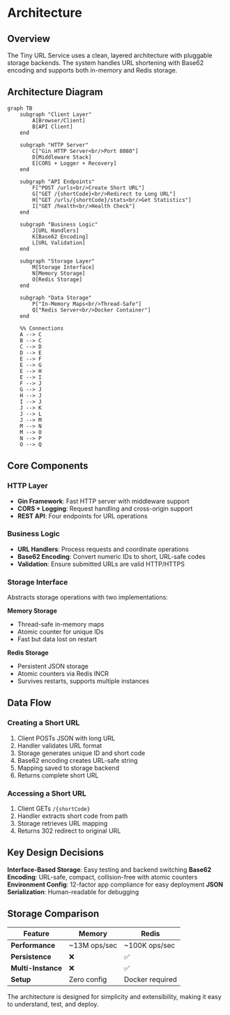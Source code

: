 # Architecture

## Overview

The Tiny URL Service uses a clean, layered architecture with pluggable storage backends. The system handles URL shortening with Base62 encoding and supports both in-memory and Redis storage.

## Architecture Diagram

```mermaid
graph TB
    subgraph "Client Layer"
        A[Browser/Client]
        B[API Client]
    end
    
    subgraph "HTTP Server"
        C["Gin HTTP Server<br/>Port 8080"]
        D[Middleware Stack]
        E[CORS + Logger + Recovery]
    end
    
    subgraph "API Endpoints"
        F["POST /urls<br/>Create Short URL"]
        G["GET /{shortCode}<br/>Redirect to Long URL"]
        H["GET /urls/{shortCode}/stats<br/>Get Statistics"]
        I["GET /health<br/>Health Check"]
    end
    
    subgraph "Business Logic"
        J[URL Handlers]
        K[Base62 Encoding]
        L[URL Validation]
    end
    
    subgraph "Storage Layer"
        M[Storage Interface]
        N[Memory Storage]
        O[Redis Storage]
    end
    
    subgraph "Data Storage"
        P["In-Memory Maps<br/>Thread-Safe"]
        Q["Redis Server<br/>Docker Container"]
    end
    
    %% Connections
    A --> C
    B --> C
    C --> D
    D --> E
    E --> F
    E --> G
    E --> H
    E --> I
    F --> J
    G --> J
    H --> J
    I --> J
    J --> K
    J --> L
    J --> M
    M --> N
    M --> O
    N --> P
    O --> Q
```

## Core Components

### HTTP Layer
- **Gin Framework**: Fast HTTP server with middleware support
- **CORS + Logging**: Request handling and cross-origin support
- **REST API**: Four endpoints for URL operations

### Business Logic
- **URL Handlers**: Process requests and coordinate operations
- **Base62 Encoding**: Convert numeric IDs to short, URL-safe codes
- **Validation**: Ensure submitted URLs are valid HTTP/HTTPS

### Storage Interface
Abstracts storage operations with two implementations:

**Memory Storage**
- Thread-safe in-memory maps
- Atomic counter for unique IDs
- Fast but data lost on restart

**Redis Storage**
- Persistent JSON storage
- Atomic counters via Redis INCR
- Survives restarts, supports multiple instances

## Data Flow

### Creating a Short URL
1. Client POSTs JSON with long URL
2. Handler validates URL format
3. Storage generates unique ID and short code
4. Base62 encoding creates URL-safe string
5. Mapping saved to storage backend
6. Returns complete short URL

### Accessing a Short URL
1. Client GETs `/{shortCode}`
2. Handler extracts short code from path
3. Storage retrieves URL mapping
4. Returns 302 redirect to original URL

## Key Design Decisions

**Interface-Based Storage**: Easy testing and backend switching
**Base62 Encoding**: URL-safe, compact, collision-free with atomic counters
**Environment Config**: 12-factor app compliance for easy deployment
**JSON Serialization**: Human-readable for debugging

## Storage Comparison

| Feature | Memory | Redis |
|---------|--------|-------|
| **Performance** | ~13M ops/sec | ~100K ops/sec |
| **Persistence** | ❌ | ✅ |
| **Multi-Instance** | ❌ | ✅ |
| **Setup** | Zero config | Docker required |

The architecture is designed for simplicity and extensibility, making it easy to understand, test, and deploy. 